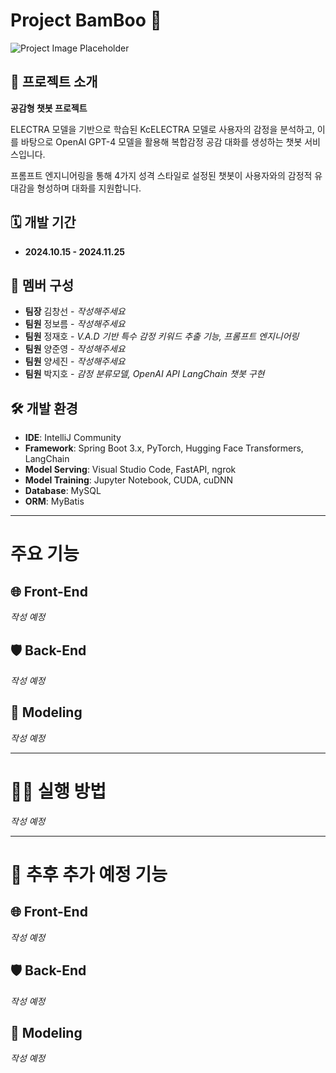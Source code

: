 # Project BamBoo 🌱
![Project Image Placeholder](프로젝트_사진_경로)

## 📖 프로젝트 소개
**공감형 챗봇 프로젝트**

ELECTRA 모델을 기반으로 학습된 KcELECTRA 모델로 사용자의 감정을 분석하고, 이를 바탕으로 OpenAI GPT-4 모델을 활용해 복합감정 공감 대화를 생성하는 챗봇 서비스입니다.

프롬프트 엔지니어링을 통해 4가지 성격 스타일로 설정된 챗봇이 사용자와의 감정적 유대감을 형성하며 대화를 지원합니다.

## 🗓 개발 기간
- **2024.10.15 - 2024.11.25**

## 👥 멤버 구성
- **팀장** 김창선 - *작성해주세요*
- **팀원** 정보름 - *작성해주세요*
- **팀원** 정재호 - *V.A.D 기반 특수 감정 키워드 추출 기능, 프롬프트 엔지니어링*
- **팀원** 양준영 - *작성해주세요*
- **팀원** 양세진 - *작성해주세요*
- **팀원** 박지호 - *감정 분류모델, OpenAI API LangChain 챗봇 구현*

## 🛠 개발 환경
- **IDE**: IntelliJ Community
- **Framework**: Spring Boot 3.x, PyTorch, Hugging Face Transformers, LangChain
- **Model Serving**: Visual Studio Code, FastAPI, ngrok
- **Model Training**: Jupyter Notebook, CUDA, cuDNN
- **Database**: MySQL
- **ORM**: MyBatis

---

# 주요 기능

## 🌐 Front-End
*작성 예정*

## 🛡 Back-End
*작성 예정*

## 🧠 Modeling
*작성 예정*

---

# 🏃‍♂️ 실행 방법
*작성 예정*

---

# 🚀 추후 추가 예정 기능

## 🌐 Front-End
*작성 예정*

## 🛡 Back-End
*작성 예정*

## 🧠 Modeling
*작성 예정*


